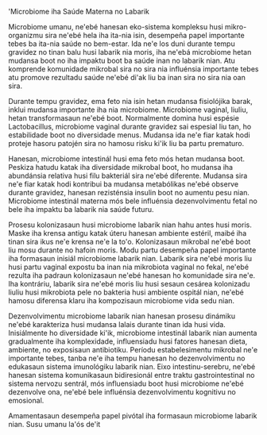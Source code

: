'Microbiome iha Saúde Materna no Labarik

Microbiome umanu, ne'ebé hanesan eko-sistema kompleksu husi mikro-organizmu sira ne'ebé hela iha ita-nia isin, desempeña papel importante tebes ba ita-nia saúde no bem-estar. Ida ne'e los duni durante tempu gravidez no tinan balu husi labarik nia moris, iha ne'ebá microbiome hetan mudansa boot no iha impaktu boot ba saúde inan no labarik nian. Atu komprende komunidade mikrobal sira no sira nia influénsia importante tebes atu promove rezultadu saúde ne'ebé di'ak liu ba inan sira no sira nia oan sira.

Durante tempu gravidez, ema feto nia isin hetan mudansa fisiolójika barak, inklui mudansa importante iha nia microbiome. Microbiome vaginal, liuliu, hetan transformasaun ne'ebé boot. Normalmente domina husi espésie Lactobacillus, microbiome vaginal durante gravidez sai espesial liu tan, ho estabilidade boot no diversidade menus. Mudansa ida ne'e fiar katak hodi proteje hasoru patojén sira no hamosu risku ki'ik liu ba partu prematuro.

Hanesan, microbiome intestinál husi ema feto mós hetan mudansa boot. Peskiza hatudu katak iha diversidade mikrobal boot, ho mudansa iha abundánsia relativa husi filu bakteriál sira ne'ebé diferente. Mudansa sira ne'e fiar katak hodi kontribui ba mudansa metabólikas ne'ebé observe durante gravidez, hanesan rezisténsia insulin boot no aumentu pesu nian. Microbiome intestinál materna mós bele influénsia dezenvolvimentu fetal no bele iha impaktu ba labarik nia saúde futuru.

Prosesu kolonizasaun husi microbiome labarik nian hahu antes husi moris. Maske iha krensa antigu katak úteru hanesan ambiente estéril, maibé iha tinan sira ikus ne'e krensa ne'e la to'o. Kolonizasaun mikrobal ne'ebé boot liu mosu durante no hafoin moris. Modu partu desempeña papel importante iha formasaun inisiál microbiome labarik nian. Labarik sira ne'ebé moris liu husi partu vaginal expostu ba inan nia mikrobiota vaginal no fekal, ne'ebé rezulta iha padraun kolonizasaun ne'ebé hanesan ho komunidade sira ne'e. Iha kontráriu, labarik sira ne'ebé moris liu husi sesaun cesárea kolonizadu liuliu husi mikrobiota pele no bakteria husi ambiente ospitál nian, ne'ebé hamosu diferensa klaru iha kompozisaun microbiome vida sedu nian.

Dezenvolvimentu microbiome labarik nian hanesan prosesu dinámiku ne'ebé karakteriza husi mudansa lalais durante tinan ida husi vida. Inisiálmente ho diversidade ki'ik, microbiome intestinál labarik nian aumenta gradualmente iha komplexidade, influensiadu husi fatores hanesan dieta, ambiente, no exposisaun antibiotiku. Períodu estabelesimentu mikrobal ne'e importante tebes, tanba ne'e iha tempu hanesan ho dezenvolvimentu no edukasaun sistema imunológiku labarik nian. Eixo intestinu-serebru, ne'ebé hanesan sistema komunikasaun bidiresionál entre traktu gastrointestinal no sistema nervozu sentrál, mós influensiadu boot husi microbiome ne'ebé dezenvolve ona, ne'ebé bele influénsia dezenvolvimentu kognitivu no emosional.

Amamentasaun desempeña papel pivótal iha formasaun microbiome labarik nian. Susu umanu la'ós de'it